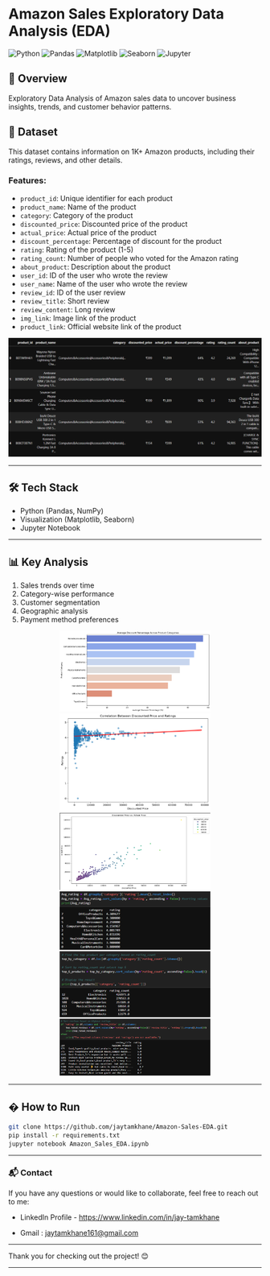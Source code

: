 # Amazon Sales Exploratory Data Analysis (EDA)

![Python](https://img.shields.io/badge/Python-3.8%2B-blue)
![Pandas](https://img.shields.io/badge/Pandas-1.2%2B-orange)
![Matplotlib](https://img.shields.io/badge/Matplotlib-3.3%2B-blueviolet)
![Seaborn](https://img.shields.io/badge/Seaborn-0.11%2B-lightblue)
![Jupyter](https://img.shields.io/badge/Jupyter-Notebook-orange)

## 📌 Overview
Exploratory Data Analysis of Amazon sales data to uncover business insights, trends, and customer behavior patterns.

## 📁 Dataset
This dataset contains information on 1K+ Amazon products, including their ratings, reviews, and other details.

### Features:

- `product_id`: Unique identifier for each product
- `product_name`: Name of the product
- `category`: Category of the product
- `discounted_price`: Discounted price of the product
- `actual_price`: Actual price of the product
- `discount_percentage`: Percentage of discount for the product
- `rating`: Rating of the product (1-5)
- `rating_count`: Number of people who voted for the Amazon rating
- `about_product`: Description about the product
- `user_id`: ID of the user who wrote the review
- `user_name`: Name of the user who wrote the review
- `review_id`: ID of the user review
- `review_title`: Short review
- `review_content`: Long review
- `img_link`: Image link of the product
- `product_link`: Official website link of the product

![Dataset Head](Images/Dataset1.png)

---

## 🛠️ Tech Stack
- Python (Pandas, NumPy)
- Visualization (Matplotlib, Seaborn)
- Jupyter Notebook

---

## 📊 Key Analysis
1. Sales trends over time
2. Category-wise performance
3. Customer segmentation
4. Geographic analysis
5. Payment method preferences

<div align="center">
  <img src="Images/Avg_Categories.png" width="300"/>
  <img src="Images/Corr.png" width="300"/>
  <img src="Images/Price.png" width="300"/>
</div>
<div align="center">
  <img src="Images/Avg_Rating.png" width="300"/>
  <img src="Images/Avg_Count.png" width="300"/>
  <img src="Images/Top_Ratings.png" width="300"/>
</div>

---

## � How to Run
```bash
git clone https://github.com/jaytamkhane/Amazon-Sales-EDA.git
pip install -r requirements.txt
jupyter notebook Amazon_Sales_EDA.ipynb
```

---
### 📬 **Contact**

If you have any questions or would like to collaborate, feel free to reach out to me:

- LinkedIn Profile - https://www.linkedin.com/in/jay-tamkhane

- Gmail : jaytamkhane161@gmail.com
---

Thank you for checking out the project! 😊

---

